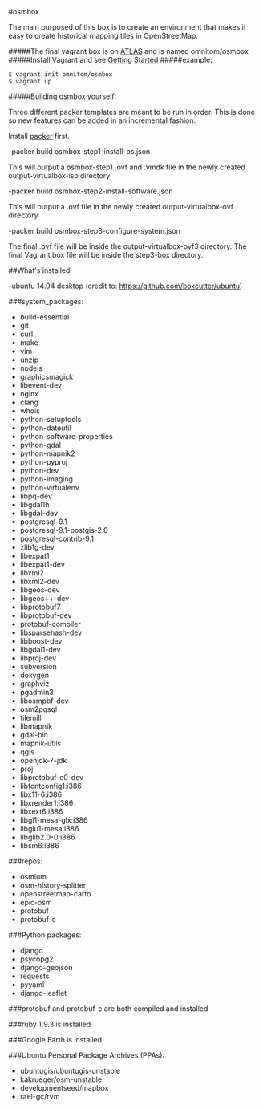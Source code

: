 #osmbox

The main purposed of this box is to create an environment that makes it easy to create historical mapping tiles in OpenStreetMap.

#####The final vagrant box is on [ATLAS](https://atlas.hashicorp.com/omnitom/boxes/osmbox) and is named omnitom/osmbox
#####Install Vagrant and see [Getting Started](http://docs.vagrantup.com/v2/getting-started/index.html) 
#####example:
```Batchfile
$ vagrant init omnitom/osmbox
$ vagrant up
```
#####Building osmbox yourself:

Three different packer templates are meant to be run in order. This is done so new features can be added in an incremental fashion.

Install [packer](https://www.packer.io/intro/getting-started/setup.html) first. 

-packer build osmbox-step1-install-os.json

This will output a osmbox-step1 .ovf and .vmdk file in the newly created output-virtualbox-iso directory

-packer build osmbox-step2-install-software.json

This will output a .ovf file in the newly created output-virtualbox-ovf directory

-packer build osmbox-step3-configure-system.json

The final .ovf file will be inside the output-virtualbox-ovf3 directory. The final Vagrant box file will be inside the step3-box directory.

##What's installed

-ubuntu 14.04 desktop (credit to: https://github.com/boxcutter/ubuntu)

###system_packages:
  - build-essential
  - git
  - curl
  - make
  - vim
  - unzip
  - nodejs 
  - graphicsmagick
  - libevent-dev
  - nginx
  - clang 
  - whois
  - python-setuptools
  - python-dateutil
  - python-software-properties 
  - python-gdal 
  - python-mapnik2 
  - python-pyproj
  - python-dev 
  - python-imaging
  - python-virtualenv
  - libpq-dev
  - libgdal1h
  - libgdal-dev
  - postgresql-9.1
  - postgresql-9.1-postgis-2.0
  - postgresql-contrib-9.1
  - zlib1g-dev
  - libexpat1
  - libexpat1-dev
  - libxml2
  - libxml2-dev
  - libgeos-dev
  - libgeos++-dev
  - libprotobuf7
  - libprotobuf-dev
  - protobuf-compiler
  - libsparsehash-dev
  - libboost-dev
  - libgdal1-dev
  - libproj-dev
  - subversion
  - doxygen
  - graphviz
  - pgadmin3
  - libosmpbf-dev
  - osm2pgsql
  - tilemill 
  - libmapnik 
  - gdal-bin
  - mapnik-utils
  - qgis
  - openjdk-7-jdk 
  - proj 
  - libprotobuf-c0-dev
  - libfontconfig1:i386
  - libx11-6:i386 
  - libxrender1:i386 
  - libxext6:i386 
  - libgl1-mesa-glx:i386 
  - libglu1-mesa:i386 
  - libglib2.0-0:i386 
  - libsm6:i386

  ###repos:

  - osmium
  - osm-history-splitter
  - openstreetmap-carto
  - epic-osm
  - protobuf
  - protobuf-c

  ###Python packages:

  - django
  - psycopg2
  - django-geojson
  - requests
  - pyyaml
  - django-leaflet

  ###protobuf and protobuf-c are both compiled and installed

  ###ruby 1.9.3 is installed

  ###Google Earth is installed

  ###Ubuntu Personal Package Archives (PPAs):

  - ubuntugis/ubuntugis-unstable
  - kakrueger/osm-unstable
  - developmentseed/mapbox
  - rael-gc/rvm

